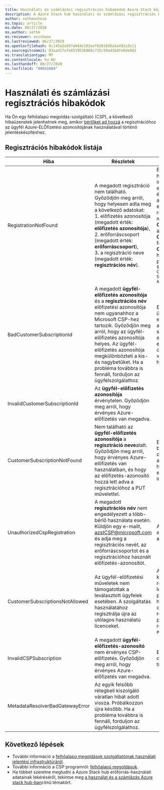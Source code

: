 ```yaml
---
title: Használati és számlázási regisztrációs hibakódok Azure Stack központban
description: A Azure Stack hub használati és számlázási regisztrációs hibakódjának ismertetése.
author: sethmanheim
ms.topic: article
ms.date: 08/27/2020
ms.author: sethm
ms.reviewer: avishwan
ms.lastreviewed: 06/27/2019
ms.openlocfilehash: 0c143a2a997a044e102eef63018dba5a492a3e11
ms.sourcegitcommit: 03aad17afe8519536066c735c59ad1bdfe8de083
ms.translationtype: MT
ms.contentlocale: hu-HU
ms.lasthandoff: 08/27/2020
ms.locfileid: "89041604"
---
```

# <a name="usage-and-billing-registration-error-codes"></a>Használati és számlázási regisztrációs hibakódok

Ha Ön egy felhőalapú megoldás-szolgáltató (CSP), a következő hibaüzenetek jelenhetnek meg, amikor [bérlőket ad hozzá](azure-stack-csp-ref-operations.md#add-tenant-to-registration) a regisztrációhoz az ügyfél Azure-ELŐfizetési azonosítójának használatával történő jelentéskészítéshez.

## <a name="list-of-registration-error-codes"></a>Regisztrációs hibakódok listája

| Hiba   | Részletek  | Megjegyzések  |
|---|---|---|
| RegistrationNotFound | A megadott regisztráció nem található. Győződjön meg arról, hogy helyesen adta meg a következő adatokat:<br>1. előfizetés azonosítója (megadott érték: **előfizetés azonosítója**),<br>2. erőforráscsoport (megadott érték: **erőforráscsoport**),<br>3. a regisztráció neve (megadott érték: **regisztrációs név**). | Ez a hiba általában akkor fordul elő, ha a kezdeti regisztrációra mutató információk nem megfelelőek. Ha ellenőriznie kell az erőforráscsoportot és a regisztráció nevét, megkeresheti a Azure Portalban az összes erőforrás listázásával. Ha egynél több regisztrációs erőforrást talál, tekintse meg a tulajdonságok **CloudDeploymentID** , és válassza ki azt a regisztrációt, amelynek **CloudDeploymentID** megfelel a felhőnek. A **CloudDeploymentID**megkereséséhez használhatja ezt a PowerShell-parancsot Azure stack hub-on:<br>`$azureStackStampInfo = Invoke-Command -Session $session -ScriptBlock { Get-AzureStackStampInformation }` |
| BadCustomerSubscriptionId | A megadott **ügyfél-előfizetés azonosítója** és a **regisztrációs név** előfizetési azonosítója nem ugyanahhoz a Microsoft CSP-hez tartozik. Győződjön meg arról, hogy az ügyfél-előfizetés azonosítója helyes. Az ügyfél-előfizetés azonosítója megkülönbözteti a kis-és nagybetűket. Ha a probléma továbbra is fennáll, forduljon az ügyfélszolgálathoz. | Ez a hiba akkor fordul elő, ha az ügyfél-előfizetés CSP-előfizetés, de egy olyan CSP-partnerre mutat, amely eltér a kezdeti regisztráció során használt előfizetéstől. Ez az ellenőrzés olyan helyzetek elkerülését eredményezi, amelyek olyan CSP-partner számlázására vezethetnek, amely nem felel meg a használt Azure Stack hub-nak. |
| InvalidCustomerSubscriptionId  | Az **ügyfél-előfizetés azonosítója** érvénytelen. Győződjön meg arról, hogy érvényes Azure-előfizetés van megadva. |   |
| CustomerSubscriptionNotFound  | Nem található az **ügyfél-előfizetés azonosítója** a **regisztráció neve**alatt. Győződjön meg arról, hogy érvényes Azure-előfizetés van használatban, és hogy az előfizetés-azonosító hozzá lett adva a regisztrációhoz a PUT művelettel. | Ez a hiba akkor fordul elő, amikor egy bérlőt hozzáadtak egy előfizetéshez, de az ügyfél-előfizetés nem található a regisztrációhoz. Az ügyfél nem lett hozzáadva a regisztrációhoz, vagy az előfizetés-azonosító helytelenül lett írva. |
| UnauthorizedCspRegistration | A megadott **regisztrációs név** nem engedélyezett a több-bérlő használata esetén. Küldjön egy e-mailt, azstCSP@microsoft.com és adja meg a regisztrációs nevét, az erőforráscsoportot és a regisztrációhoz használt előfizetés-azonosítót. | A bérlők felvételének megkezdése előtt jóvá kell hagynia a regisztrációt a Microsoft több bérlője számára. |
| CustomerSubscriptionsNotAllowed | Az ügyfél-előfizetési műveletek nem támogatottak a leválasztott ügyfelek esetében. A szolgáltatás használatához regisztrálja újra az utólagos használatú licenceket. | A regisztráció, amelyhez bérlőket kíván felvenni, a kapacitás regisztrálása. A regisztráció létrehozásakor a rendszer a paramétert `BillingModel Capacity` használta. A bérlők hozzáadására csak az Ön által használt használati regisztrációk engedélyezettek. A paraméter használatával újra regisztrálnia kell `BillingModel PayAsYouUse` . |
| InvalidCSPSubscription | A megadott **ügyfél-előfizetés-azonosító** nem érvényes CSP-előfizetés. Győződjön meg arról, hogy érvényes Azure-előfizetés van megadva. | Ennek a hibának a legvalószínűbb oka az, hogy az ügyfél-előfizetés típusa hibás. |
| MetadataResolverBadGatewayError | Az egyik felsőbb rétegbeli kiszolgáló váratlan hibát adott vissza. Próbálkozzon újra később. Ha a probléma továbbra is fennáll, forduljon az ügyfélszolgálathoz. |

## <a name="next-steps"></a>Következő lépések

- További információ a [felhőalapú megoldások szolgáltatóinak használati jelentési infrastruktúráról](azure-stack-csp-ref-infrastructure.md).
- További információ a CSP programról: [felhőalapú megoldások](https://partner.microsoft.com/solutions/microsoft-cloud-solutions).
- Ha többet szeretne megtudni a Azure Stack hub erőforrás-használati adatainak lekéréséről, tekintse meg [a használat és a számlázás Azure stack hub-ban](azure-stack-billing-and-chargeback.md)című témakört.
